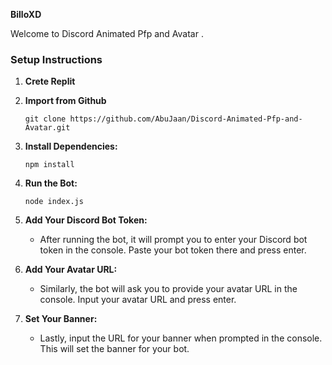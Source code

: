**BilloXD**

Welcome to Discord Animated Pfp and Avatar
.

### Setup Instructions

1. **Crete Replit**
  
2. **Import from Github**
   ```
   git clone https://github.com/AbuJaan/Discord-Animated-Pfp-and-Avatar.git
   ```

3. **Install Dependencies:**
   ```
   npm install
   ```

4. **Run the Bot:**
   ```
   node index.js
   ```

5. **Add Your Discord Bot Token:**
   - After running the bot, it will prompt you to enter your Discord bot token in the console. Paste your bot token there and press enter.

6. **Add Your Avatar URL:**
   - Similarly, the bot will ask you to provide your avatar URL in the console. Input your avatar URL and press enter.

7. **Set Your Banner:**
   - Lastly, input the URL for your banner when prompted in the console. This will set the banner for your bot.
